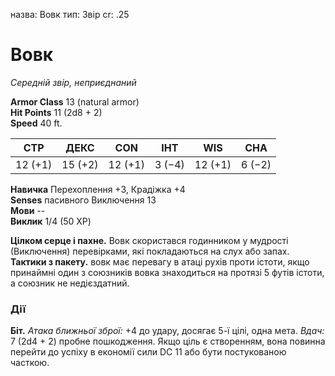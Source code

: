 назва: Вовк тип: Звір cr: .25

# Вовк
_Середній звір, неприєднаний_

**Armor Class** 13 (natural armor)    
**Hit Points** 11 (2d8 + 2)    
**Speed** 40 ft.

| СТР     | ДЕКС    | CON     | ІНТ    | WIS     | CHA    |
| ------- | ------- | ------- | ------ | ------- | ------ |
| 12 (+1) | 15 (+2) | 12 (+1) | 3 (−4) | 12 (+1) | 6 (−2) |

**Навичка** Перехоплення +3, Крадіжка +4    
**Senses** пасивного Виключення 13    
**Мови** --    
**Виклик** 1/4 (50 XP)

**Цілком серце і пахне.** Вовк скористався годинником у мудрості (Виключення) перевірками, які покладаються на слух або запах.    
**Тактики з пакету.** вовк має перевагу в атаці рухів проти істоти, якщо принаймні один з союзників вовка знаходиться на протязі 5 футів істоти, а союзник не недієздатний.

### Дії
**Біт.** _Атака ближньої зброї:_ +4 до удару, досягає 5-ї цілі, одна мета. _Вдач:_ 7 (2d4 + 2) пробне пошкодження. Якщо ціль є створенням, вона повинна перейти до успіху в економії сили DC 11 або бути постукованою часткою. 
